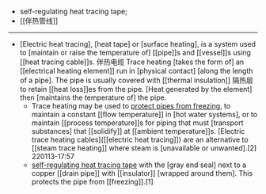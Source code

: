 - self-regulating heat tracing tape; 
- [[伴热管线]]
- ---
- [Electric heat tracing], [heat tape] or [surface heating], is a system used to [maintain or raise the temperature of] [[pipe]]s and [[vessel]]s using [[heat tracing cable]]s. 伴热电缆 Trace heating [takes the form of] an [[electrical heating element]] run in [physical contact] [along the length of a pipe]. The pipe is usually covered with [[thermal insulation]] 隔热层 to retain [[heat loss]]es from the pipe. [Heat generated by the element] then [maintains the temperature of] the pipe. 
    - Trace heating may be used to [protect pipes from freezing]([[freezing]]), to maintain a constant [[flow temperature]] in [hot water systems], or to maintain [[process temperature]]s for piping that must [transport substances] that [[solidify]] at [[ambient temperature]]s. [Electric trace heating cables]([[electric heat tracing]]) are an alternative to [[steam trace heating]] where steam is [unavailable or unwanted].[2]
220113-17:57
    - [self-regulating heat tracing tape](((RCRUxrdFa))) with the [gray end seal] next to a copper [[drain pipe]] with [[insulator]] [wrapped around them]. This protects the pipe from [[freezing]].[1]
